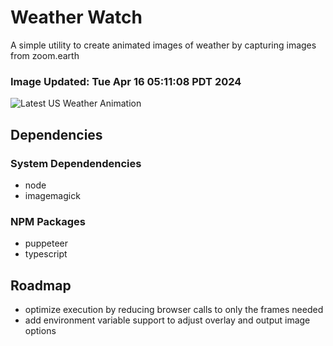 # Weather Watch

A simple utility to create animated images of weather by capturing images from zoom.earth

### Image Updated: Tue Apr 16 05:11:08 PDT 2024

![Latest US Weather Animation](animations/2024-04-16.webp)

## Dependencies
### System Dependendencies
* node
* imagemagick
### NPM Packages
* puppeteer
* typescript

## Roadmap
* optimize execution by reducing browser calls to only the frames needed
* add environment variable support to adjust overlay and output image options
